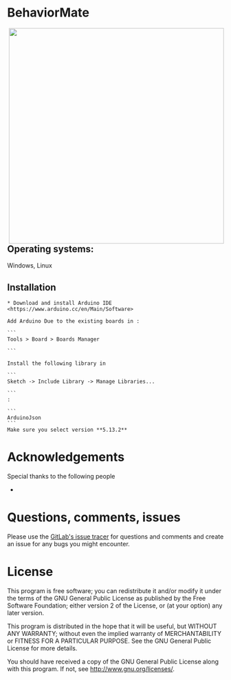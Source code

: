 BehaviorMate
======
<img src="https://ca.slack-edge.com/T04BBHMFP-U04MW235Q-5e7fec71dda2-512" width="500" align="right">

## Operating systems:
Windows, Linux

## Installation

	* Download and install Arduino IDE <https://www.arduino.cc/en/Main/Software>

 	Add Arduino Due to the existing boards in :

 	```
 	Tools > Board > Boards Manager

 	```

 	Install the following library in

 	```
 	Sketch -> Include Library -> Manage Libraries...

 	```
 	:

 	```
 	ArduinoJson
 	```
 	Make sure you select version **5.13.2**

# Acknowledgements

Special thanks to the following people 

* 


# Questions, comments, issues

Please use the [GitLab's issue tracer](https://gitlab.com/losonczylab/BehaviorMate/issues) for questions and comments and create an issue for any bugs you might encounter.



# License

This program is free software; you can redistribute it and/or
modify it under the terms of the GNU General Public License
as published by the Free Software Foundation; either version 2
of the License, or (at your option) any later version.

This program is distributed in the hope that it will be useful,
but WITHOUT ANY WARRANTY; without even the implied warranty of
MERCHANTABILITY or FITNESS FOR A PARTICULAR PURPOSE.  See the
GNU General Public License for more details.

You should have received a copy of the GNU General Public License
along with this program.  If not, see <http://www.gnu.org/licenses/>.


